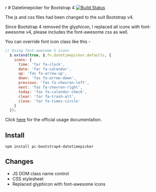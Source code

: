r # Datetimepicker for Bootstrap 4
[![Build Status](https://travis-ci.org/pingcheng/bootstrap4-datetimepicker.svg?branch=master)](https://travis-ci.org/pingcheng/bootstrap4-datetimepicker)

The js and css files had been changed to the suit Bootstrap v4.

Since Bootstrap 4 removed the glyphicon, I replaced all icons with font-awesome v4, please includes the font-awesome css as well.

You can override font icon class like this -
```js
// Using font-awesome 5 icons
  $.extend(true, $.fn.datetimepicker.defaults, {
    icons: {
      time: 'far fa-clock',
      date: 'far fa-calendar',
      up: 'fas fa-arrow-up',
      down: 'fas fa-arrow-down',
      previous: 'fas fa-chevron-left',
      next: 'fas fa-chevron-right',
      today: 'fas fa-calendar-check',
      clear: 'far fa-trash-alt',
      close: 'far fa-times-circle'
    }
  });
```
Click [here](http://eonasdan.github.io/bootstrap-datetimepicker/) for the official usage documentation.

## Install
```
npm install pc-bootstrap4-datetimepicker
```

## Changes

* JS DOM class name control
* CSS stylesheet
* Replaced glyphicon with font-awesome icons
